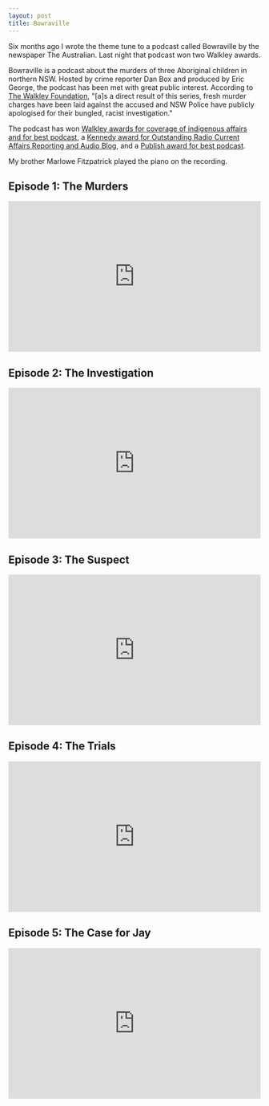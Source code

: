 ```yaml
---
layout: post
title: Bowraville
---
```


Six months ago I wrote the theme tune to a podcast called Bowraville by the newspaper The Australian. Last night that podcast won two Walkley awards.

Bowraville is a podcast about the murders of three Aboriginal children in northern NSW. Hosted by crime reporter Dan Box and produced by Eric George, the podcast has been met with great public interest. According to [The Walkley Foundation](http://www.walkleys.com/walkleys-winners/dan-box-eric-george-and-stephen-fitzpatrick/), "[a]s a direct result of this series, fresh murder charges have been laid against the accused and NSW Police have publicly apologised for their bungled, racist investigation."

The podcast has won [Walkley awards for coverage of indigenous affairs and for best podcast](http://www.walkleys.com/photojournalist-andrew-quilty-wins-gold-at-61st-walkley-awards-for-excellence-in-journalism/), a [Kennedy award for Outstanding Radio Current Affairs Reporting and Audio Blog](http://kennedyawards.com.au/), and a [Publish award for best podcast](http://publishawards.com.au/2016winners/). 

My brother Marlowe Fitzpatrick played the piano on the recording.

## Episode 1: The Murders
<iframe width="100%" height="300" scrolling="no" frameborder="no" src="https://w.soundcloud.com/player/?url=https%3A//api.soundcloud.com/tracks/262424115&amp;auto_play=false&amp;hide_related=false&amp;show_comments=true&amp;show_user=true&amp;show_reposts=false&amp;visual=true"></iframe>

## Episode 2: The Investigation
<iframe width="100%" height="300" scrolling="no" frameborder="no" src="https://w.soundcloud.com/player/?url=https%3A//api.soundcloud.com/tracks/263035333&amp;auto_play=false&amp;hide_related=false&amp;show_comments=true&amp;show_user=true&amp;show_reposts=false&amp;visual=true"></iframe>

## Episode 3: The Suspect
<iframe width="100%" height="300" scrolling="no" frameborder="no" src="https://w.soundcloud.com/player/?url=https%3A//api.soundcloud.com/tracks/263528597&amp;auto_play=false&amp;hide_related=false&amp;show_comments=true&amp;show_user=true&amp;show_reposts=false&amp;visual=true"></iframe>

## Episode 4: The Trials
<iframe width="100%" height="300" scrolling="no" frameborder="no" src="https://w.soundcloud.com/player/?url=https%3A//api.soundcloud.com/tracks/264198186&amp;auto_play=false&amp;hide_related=false&amp;show_comments=true&amp;show_user=true&amp;show_reposts=false&amp;visual=true"></iframe>

## Episode 5: The Case for Jay
<iframe width="100%" height="300" scrolling="no" frameborder="no" src="https://w.soundcloud.com/player/?url=https%3A//api.soundcloud.com/tracks/264712865&amp;auto_play=false&amp;hide_related=false&amp;show_comments=true&amp;show_user=true&amp;show_reposts=false&amp;visual=true"></iframe>
